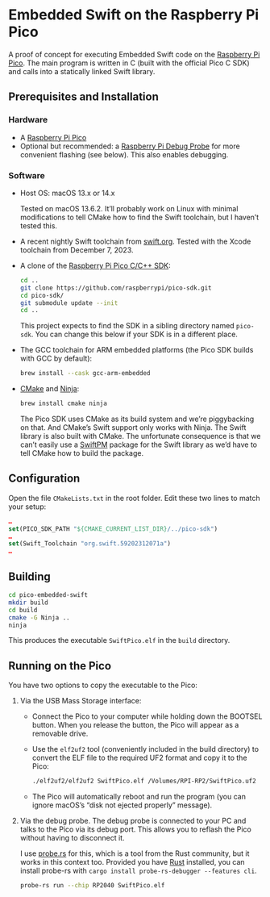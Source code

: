 # Embedded Swift on the Raspberry Pi Pico

A proof of concept for executing Embedded Swift code on the [Raspberry Pi Pico](https://www.raspberrypi.com/products/raspberry-pi-pico/). The main program is written in C (built with the official Pico C SDK) and calls into a statically linked Swift library.

## Prerequisites and Installation

### Hardware

- A [Raspberry Pi Pico](https://www.raspberrypi.com/products/raspberry-pi-pico/)
- Optional but recommended: a [Raspberry Pi Debug Probe](https://www.raspberrypi.com/products/debug-probe/) for more convenient flashing (see below). This also enables debugging.

### Software

- Host OS: macOS 13.x or 14.x
  
  Tested on macOS 13.6.2. It’ll probably work on Linux with minimal modifications to tell CMake how to find the Swift toolchain, but I haven’t tested this.

- A recent nightly Swift toolchain from [swift.org](https://www.swift.org/download/). Tested with the Xcode toolchain from December 7, 2023.

- A clone of the [Raspberry Pi Pico C/C++ SDK](https://github.com/raspberrypi/pico-sdk/):

  ```sh
  cd ..
  git clone https://github.com/raspberrypi/pico-sdk.git
  cd pico-sdk/
  git submodule update --init
  cd ..
  ```

  This project expects to find the SDK in a sibling directory named `pico-sdk`. You can change this below if your SDK is in a different place.

- The GCC toolchain for ARM embedded platforms (the Pico SDK builds with GCC by default):

  ```sh
  brew install --cask gcc-arm-embedded
  ```

- [CMake](https://cmake.org/) and [Ninja](https://ninja-build.org/):

  ```sh
  brew install cmake ninja
  ```

  The Pico SDK uses CMake as its build system and we’re piggybacking on that. And CMake’s Swift support only works with Ninja. The Swift library is also built with CMake. The unfortunate consequence is that we can’t easily use a [SwiftPM](https://www.swift.org/package-manager/) package for the Swift library as we’d have to tell CMake how to build the package.

## Configuration

Open the file `CMakeLists.txt` in the root folder. Edit these two lines to match your setup:

```cmake
…
set(PICO_SDK_PATH "${CMAKE_CURRENT_LIST_DIR}/../pico-sdk")
…
set(Swift_Toolchain "org.swift.59202312071a")
…
```

## Building

```sh
cd pico-embedded-swift
mkdir build
cd build
cmake -G Ninja ..
ninja
```

This produces the executable `SwiftPico.elf` in the `build` directory.

## Running on the Pico

You have two options to copy the executable to the Pico:

1. Via the USB Mass Storage interface:

    - Connect the Pico to your computer while holding down the BOOTSEL button. When you release the button, the Pico will appear as a removable drive.
 
    - Use the `elf2uf2` tool (conveniently included in the build directory) to convert the ELF file to the required UF2 format and copy it to the Pico:

      ```sh
      ./elf2uf2/elf2uf2 SwiftPico.elf /Volumes/RPI-RP2/SwiftPico.uf2
      ```
    
    - The Pico will automatically reboot and run the program (you can ignore macOS’s “disk not ejected properly” message).

2. Via the debug probe. The debug probe is connected to your PC and talks to the Pico via its debug port. This allows you to reflash the Pico without having to disconnect it.

    I use [probe.rs](https://probe.rs/) for this, which is a tool from the Rust community, but it works in this context too. Provided you have [Rust](https://www.rust-lang.org/) installed, you can install probe-rs with `cargo install probe-rs-debugger --features cli`.

    ```sh
    probe-rs run --chip RP2040 SwiftPico.elf
    ```
